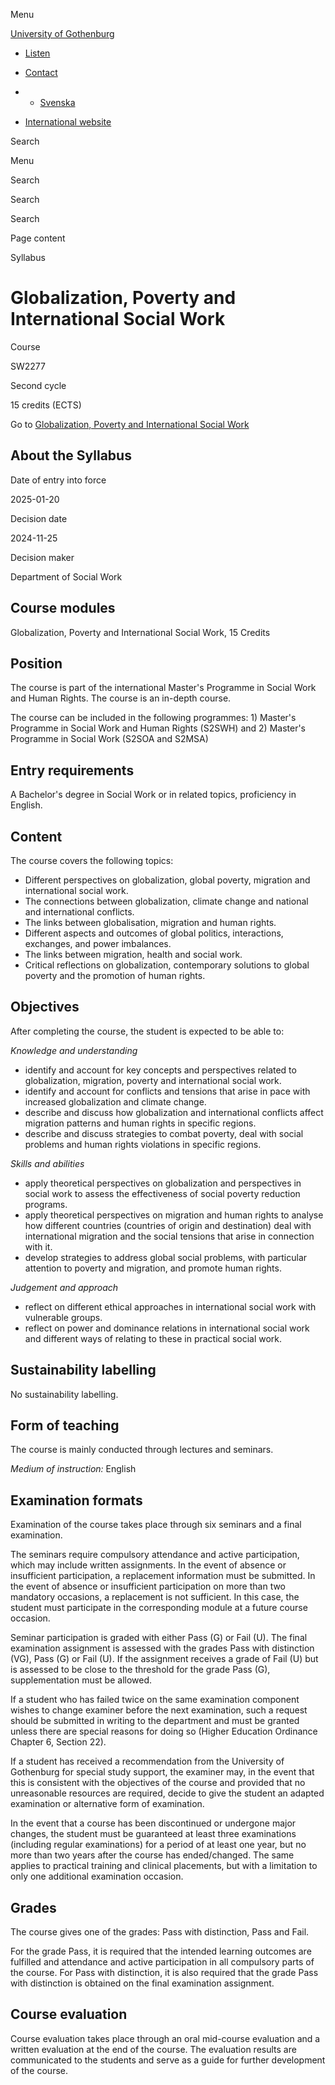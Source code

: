 Menu

[University of Gothenburg](/en)

- [Listen](//app-eu.readspeaker.com/cgi-bin/rsent?customerid=9467&lang=en_uk&readclass=region--content&url=https%3A%2F%2Fwww.gu.se%2Fen%2Fstudy-gothenburg%2Fglobalization-poverty-and-international-social-work-sw2277%2Fsyllabus%2F1cddb7a2-ab3a-11ef-a240-57578bd7405a "Listen with ReadSpeaker")

- [Contact](/en/contact)

- - [Svenska](/studera/hitta-utbildning/globalization-poverty-and-international-social-work-sw2277/kursplan/1cddb7a2-ab3a-11ef-a240-57578bd7405a)
- [International website](/en/study-gothenburg/globalization-poverty-and-international-social-work-sw2277/syllabus/1cddb7a2-ab3a-11ef-a240-57578bd7405a)

Search


Menu


Search


Search

Search

Page content

Syllabus


# Globalization, Poverty and International Social Work

Course


SW2277


Second cycle


15 credits (ECTS)


Go to
[Globalization, Poverty and International Social Work](/en/study-gothenburg/globalization-poverty-and-international-social-work-sw2277)

## About the Syllabus

Date of entry into force


2025-01-20


Decision date


2024-11-25


Decision maker


Department of Social Work


## Course modules

Globalization, Poverty and International Social Work, 15 Credits


## Position

The course is part of the international Master's Programme in Social Work and Human Rights. The course is an in-depth course.

The course can be included in the following programmes: 1) Master's Programme in Social Work and Human Rights (S2SWH) and 2) Master's Programme in Social Work (S2SOA and S2MSA)

## Entry requirements

A Bachelor's degree in Social Work or in related topics, proficiency in English.

## Content

The course covers the following topics:

- Different perspectives on globalization, global poverty, migration and international social work.
- The connections between globalization, climate change and national and international conflicts.
- The links between globalisation, migration and human rights.
- Different aspects and outcomes of global politics, interactions, exchanges, and power imbalances.
- The links between migration, health and social work.
- Critical reflections on globalization, contemporary solutions to global poverty and the promotion of human rights.

## Objectives

After completing the course, the student is expected to be able to:

_Knowledge and understanding_

- identify and account for key concepts and perspectives related to globalization, migration, poverty and international social work.
- identify and account for conflicts and tensions that arise in pace with increased globalization and climate change.
- describe and discuss how globalization and international conflicts affect migration patterns and human rights in specific regions.
- describe and discuss strategies to combat poverty, deal with social problems and human rights violations in specific regions.

_Skills and abilities_

- apply theoretical perspectives on globalization and perspectives in social work to assess the effectiveness of social poverty reduction programs.
- apply theoretical perspectives on migration and human rights to analyse how different countries (countries of origin and destination) deal with international migration and the social tensions that arise in connection with it.
- develop strategies to address global social problems, with particular attention to poverty and migration, and promote human rights.

_Judgement and approach_

- reflect on different ethical approaches in international social work with vulnerable groups.
- reflect on power and dominance relations in international social work and different ways of relating to these in practical social work.

## Sustainability labelling

No sustainability labelling.


## Form of teaching

The course is mainly conducted through lectures and seminars.

_Medium of instruction:_ English

## Examination formats

Examination of the course takes place through six seminars and a final examination.

The seminars require compulsory attendance and active participation, which may include written assignments. In the event of absence or insufficient participation, a replacement information must be submitted. In the event of absence or insufficient participation on more than two mandatory occasions, a replacement is not sufficient. In this case, the student must participate in the corresponding module at a future course occasion.

Seminar participation is graded with either Pass (G) or Fail (U). The final examination assignment is assessed with the grades Pass with distinction (VG), Pass (G) or Fail (U). If the assignment receives a grade of Fail (U) but is assessed to be close to the threshold for the grade Pass (G), supplementation must be allowed.

If a student who has failed twice on the same examination component wishes to change examiner before the next examination, such a request should be submitted in writing to the department and must be granted unless there are special reasons for doing so (Higher Education Ordinance Chapter 6, Section 22).

If a student has received a recommendation from the University of Gothenburg for special study support, the examiner may, in the event that this is consistent with the objectives of the course and provided that no unreasonable resources are required, decide to give the student an adapted examination or alternative form of examination.

In the event that a course has been discontinued or undergone major changes, the student must be guaranteed at least three examinations (including regular examinations) for a period of at least one year, but no more than two years after the course has ended/changed. The same applies to practical training and clinical placements, but with a limitation to only one additional examination occasion.

## Grades

The course gives one of the grades: Pass with distinction, Pass and Fail.

For the grade Pass, it is required that the intended learning outcomes are fulfilled and attendance and active participation in all compulsory parts of the course. For Pass with distinction, it is also required that the grade Pass with distinction is obtained on the final examination assignment.

## Course evaluation

Course evaluation takes place through an oral mid-course evaluation and a written evaluation at the end of the course. The evaluation results are communicated to the students and serve as a guide for further development of the course.